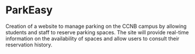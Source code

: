 # ParkEasy
Creation of a website to manage parking on the CCNB campus by allowing students and staff to reserve parking spaces. The site will provide real-time information on the availability of spaces and allow users to consult their reservation history.
